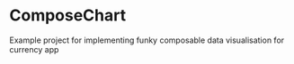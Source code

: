 # ComposeChart
Example project for implementing funky composable data visualisation for currency app
